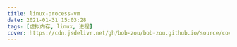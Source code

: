 ```yaml
---
title: linux-process-vm
date: 2021-01-31 15:03:28
tags: [虚拟内存, linux, 进程]
cover: https://cdn.jsdelivr.net/gh/bob-zou/bob-zou.github.io/source/covers/linux-virtual-memory.png
---
```



